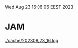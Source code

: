 Wed Aug 23 16:06:06 EEST 2023
# JAM
<a href='./cache/202308/23_16.log'>./cache/202308/23_16.log</a>
